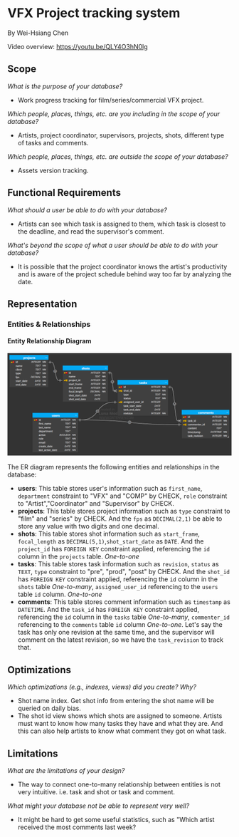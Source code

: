 # VFX Project tracking system

By Wei-Hsiang Chen

Video overview: <https://youtu.be/QLY4O3hN0lg>

## Scope
*What is the purpose of your database?*
- Work progress tracking for film/series/commercial VFX project.

*Which people, places, things, etc. are you including in the scope of your database?*
- Artists, project coordinator, supervisors, projects, shots, different type of tasks and comments.

*Which people, places, things, etc. are *outside* the scope of your database?*
- Assets version tracking.
## Functional Requirements
*What should a user be able to do with your database?*
- Artists can see which task is assigned to them, which task is closest to the deadline, and read the supervisor's comment.

*What's beyond the scope of what a user should be able to do with your database?*
- It is possible that the project coordinator knows the artist's productivity and is aware of the project schedule behind way too far by analyzing the date.

## Representation

### Entities & Relationships

#### Entity Relationship Diagram
![ERD](cs50sql_final_project_ERD.png)

The ER diagram represents the following entities and relationships in the database:
- **users**: This table stores user's information such as `first_name`, `department` constraint to "VFX" and "COMP" by CHECK, `role` constraint to "Artist","Coordinator" and "Supervisor" by CHECK.
- **projects**: This table stores project information such as `type` constraint to "film" and "series" by CHECK. And the `fps` as `DECIMAL(2,1)` be able to store any value with two digits and one decimal.
- **shots**: This table stores shot information such as `start_frame`, `focal_length` as `DECIMAL(5,1)`,`shot_start_date` as `DATE`. And the `project_id` has `FOREIGN KEY` constraint applied, referencing the `id` column in the `projects` table. *One-to-one*
- **tasks**: This table stores task information such as `revision`, `status` as `TEXT`, `type` constraint to "pre", "prod", "post" by CHECK. And the `shot_id` has `FOREIGN KEY` constraint applied, referencing the `id` column in the `shots` table *One-to-many*, `assigned_user_id` referencing to the `users` table `id` column. *One-to-one*
- **comments**: This table stores comment information such as `timestamp` as `DATETIME`. And the `task_id` has `FOREIGN KEY` constraint applied, referencing the `id` column in the `tasks` table *One-to-many*, `commenter_id` referencing to the `comments` table `id` column *One-to-one*. Let's say the task has only one revision at the same time, and the supervisor will comment on the latest revision, so we have the `task_revision` to track that.

## Optimizations

*Which optimizations (e.g., indexes, views) did you create? Why?*
- Shot name index. Get shot info from entering the shot name will be queried on daily bias.
- The shot id view shows which shots are assigned to someone. Artists must want to know how many tasks they have and what they are. And this can also help artists to know what comment they got on what task.

## Limitations

*What are the limitations of your design?*
- The way to connect one-to-many relationship between entities is not very intuitive. i.e. task and shot or task and comment.

*What might your database not be able to represent very well?*
- It might be hard to get some useful statistics, such as "Which artist received the most comments last week?
